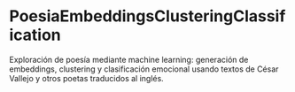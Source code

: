 # PoesiaEmbeddingsClusteringClassification
Exploración de poesía mediante machine learning: generación de embeddings, clustering y clasificación emocional usando textos de César Vallejo y otros poetas traducidos al inglés.
